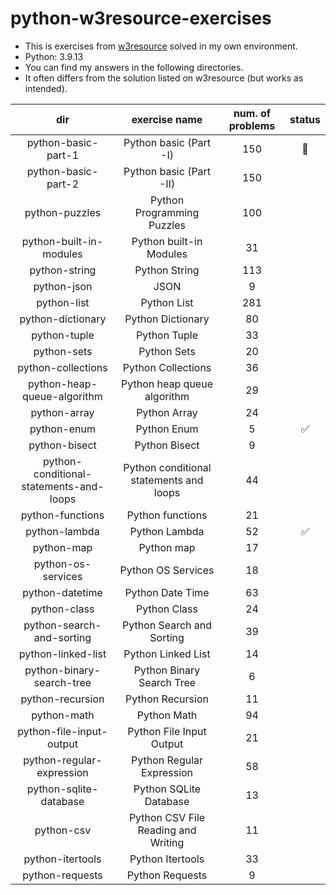 # python-w3resource-exercises
- This is exercises from [w3resource](https://www.w3resource.com/python-exercises/) solved in my own environment.
- Python: 3.9.13
- You can find my answers in the following directories.
- It often differs from the solution listed on w3resource (but works as intended).

|                   dir                   |              exercise name              | num. of problems |       status       |
|:---------------------------------------:|:---------------------------------------:|:----------------:|:------------------:|
|           python-basic-part-1           |         Python basic (Part -I)          |       150        |     :running:      |
|           python-basic-part-2           |         Python basic (Part -II)         |       150        ||
|             python-puzzles              |       Python Programming Puzzles        |       100        ||
|         python-built-in-modules         |         Python built-in Modules         |        31        ||
|              python-string              |              Python String              |       113        ||
|               python-json               |                  JSON                   |        9         ||
|               python-list               |               Python List               |       281        ||
|            python-dictionary            |            Python Dictionary            |        80        ||
|              python-tuple               |              Python Tuple               |        33        ||
|               python-sets               |               Python Sets               |        20        ||
|           python-collections            |           Python Collections            |        36        ||
|       python-heap-queue-algorithm       |       Python heap queue algorithm       |        29        ||
|              python-array               |              Python Array               |        24        ||
|               python-enum               |               Python Enum               |        5         | :white_check_mark: |
|              python-bisect              |              Python Bisect              |        9         ||
| python-conditional-statements-and-loops | Python conditional statements and loops |        44        ||
|            python-functions             |            Python functions             |        21        ||
|              python-lambda              |              Python Lambda              |        52        | :white_check_mark: |
|               python-map                |               Python map                |        17        ||
|           python-os-services            |           Python OS Services            |        18        ||
|             python-datetime             |            Python Date Time             |        63        ||
|              python-class               |              Python Class               |        24        ||
|        python-search-and-sorting        |        Python Search and Sorting        |        39        ||
|           python-linked-list            |           Python Linked List            |        14        ||
|        python-binary-search-tree        |        Python Binary Search Tree        |        6         ||
|            python-recursion             |            Python Recursion             |        11        ||
|               python-math               |               Python Math               |        94        ||
|        python-file-input-output         |        Python File Input Output         |        21        ||
|        python-regular-expression        |        Python Regular Expression        |        58        ||
|         python-sqlite-database          |         Python SQLite Database          |        13        ||
|               python-csv                |   Python CSV File Reading and Writing   |        11        ||
|            python-itertools             |            Python Itertools             |        33        ||
|             python-requests             |             Python Requests             |        9         ||
